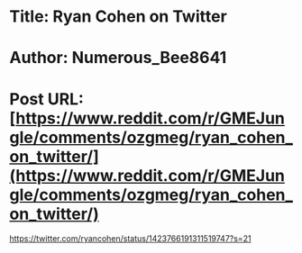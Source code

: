 # Title: Ryan Cohen on Twitter
# Author: Numerous_Bee8641
# Post URL: [https://www.reddit.com/r/GMEJungle/comments/ozgmeg/ryan_cohen_on_twitter/](https://www.reddit.com/r/GMEJungle/comments/ozgmeg/ryan_cohen_on_twitter/)


https://twitter.com/ryancohen/status/1423766191311519747?s=21